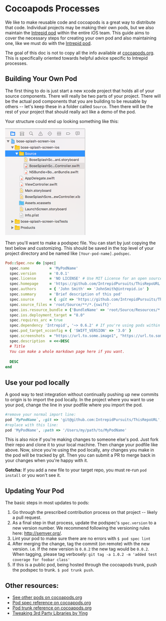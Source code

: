 # Cocoapods Processes

We like to make reusable code and cocoapods is a great way to distribute that code. Individual projects may be making their own pods, but we also maintain the [Intrepid pod](https://github.com/IntrepidPursuits/swift-wisdom) within the entire iOS team. This guide aims to cover the necessary steps for creating your own pod and also maintaining one, like we must do with the [Intrepid pod](https://github.com/IntrepidPursuits/swift-wisdom).

The goal of this doc is not to copy all the info available at [cocoapods.org](https://cocoapods.org/). This is specifically oriented towards helpful advice specific to Intrepid processes.

## Building Your Own Pod

The first thing to do is just start a new xcode project that holds all of your source components. There will really be two parts of your project. There will be the actual pod components that you are building to be reusable by others -- let's keep these in a folder called `Source`. Then there will be the rest of your project that should really act like a demo of the pod.

Your structure could end up looking something like this:

![pod folder structure](./images/pod_folder_setup.png)

Then you'll want to make a podspec file. You can start by just copying the text below and customizing. This should be saved in the top level of your project directory and be named like `[Your-pod-name].podspec`.

```ruby
Pod::Spec.new do |spec|
  spec.name         = 'MyPodName'
  spec.version      = '0.0.1'
  spec.license      = 'NO LICENSE' # Use MIT License for an open source pod.
  spec.homepage     = 'https://github.com/IntrepidPursuits/ThisRepoURL'
  spec.authors      = { 'John Smith' => 'JohnSmith@intrepid.io' }
  spec.summary      = 'Brief description of this pod'
  spec.source       = { :git => 'https://github.com/IntrepidPursuits/ThisRepoURL.git', :tag => "#{spec.version}" }
  spec.source_files = 'root/Source/**/*.{swift}'
  spec.ios.resource_bundle = {'BundleName' => 'root/Source/Resources/*'} # This is images, xibs, storyboards.
  spec.ios.deployment_target = "8.0"
  spec.requires_arc = true
  spec.dependency 'Intrepid', '~> 0.6.2' # If you're using pods within your pod, declare them here.
  spec.pod_target_xcconfig = { 'SWIFT_VERSION' => '3.0' }
  spec.screenshots  = "https://url.to.some.image1", "https://url.to.some.image2"
  spec.description	= <<-DESC
  # Title
  You can make a whole markdown page here if you want.

  DESC
end
```

## Use your pod locally

A good way to test integration without continually pushing up new commits to origin is to import the pod locally. In the project where you want to use your pod, change the line in your podfile where you import the pod.
```ruby
#remove your normal import line:
pod `MyPodName`, :git => 'git@github.com:IntrepidPursuits/ThisRepoURL', :tag => '7.0.1'
#replace with this line:
pod 'MyPodName', :path => '/Users/my/path/to/MyPodName'
```

This is also nice if you're making changes to someone else's pod. Just fork their repo and clone it to your local machine. Then change your podfile like above. Now, since you're using the pod locally, any changes you make in the pod will be tracked by git. Then you can submit a PR to merge back in your changes when you're happy with it.

**Gotcha:** If you add a new file to your target repo, you must re-run `pod install` or you won't see it.

## Updating Your Pod

The basic steps in most updates to pods:

1. Go through the prescribed contribution process on that project -- likely a pull request.
1. As a final step in that process, update the podspec's `spec.version` to a new version number. We recommend following the versioning rules here: http://semver.org/.
1. Lint your pod to make sure there are no errors with `$ pod spec lint`
1. After merging the change, tag the commit (on remote) with the new version. i.e. If the new version is `0.0.2` the new tag would be `0.0.2`. When tagging, please tag verbosely: `git tag -a 1.0.2 -m 'added test coverage for foobar class'`
1. If this is a public pod, being hosted through the cocoapods trunk, push the podspec to trunk. `$ pod trunk push`.

## Other resources:

- [See other pods on cocoapods.org](https://cocoapods.org/)
- [Pod spec reference on cocoapods.org](https://guides.cocoapods.org/syntax/podspec.html)
- [Pod trunk reference on cocoapods.org](https://guides.cocoapods.org/making/getting-setup-with-trunk.html)
- [Tweaking 3rd Party Libraries by Ying](http://blog.intrepid.io/cocoapods-tweaking-3rd-party-libraries)
